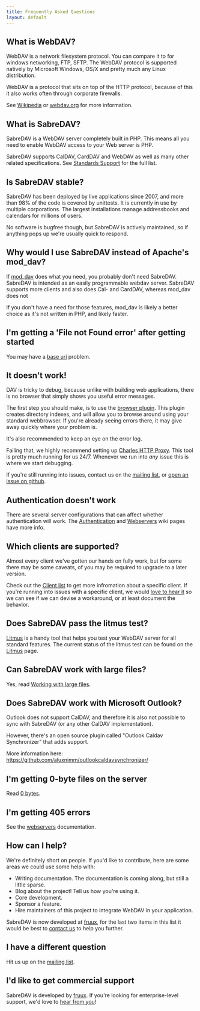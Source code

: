 ```yaml
---
title: Frequently Asked Questions
layout: default
---
```


What is WebDAV?
---------------

WebDAV is a network filesystem protocol. You can compare it to for windows
networking, FTP, SFTP. The WebDAV protocol is supported natively by Microsoft
Windows, OS/X and pretty much any Linux distribution.

WebDAV is a protocol that sits on top of the HTTP protocol, because of this it
also works often through corporate firewalls.

See [Wikipedia][1] or [webdav.org][2] for more information.


What is SabreDAV?
-----------------

SabreDAV is a WebDAV server completely built in PHP. This means all you need
to enable WebDAV access to your Web server is PHP.

SabreDAV supports CalDAV, CardDAV and WebDAV as well as many other related
specifications. See [Standards Support](/dav/standards-support) for the full
list.


Is SabreDAV stable?
-------------------

SabreDAV has been deployed by live applications since 2007, and more than 98%
of the code is covered by unittests. It is currently in use by multiple
corporations. The largest installations manage addressbooks and calendars for
millions of users.

No software is bugfree though, but SabreDAV is actively maintained, so if
anything pops up we're usually quick to respond.


Why would I use SabreDAV instead of Apache's mod_dav?
-----------------------------------------------------

If [mod_dav][5] does what you need, you probably don't need SabreDAV. SabreDAV
is intended as an easily programmable webdav server. SabreDAV supports more
clients and also does Cal- and CardDAV, whereas mod_dav does not

If you don't have a need for those features, mod_dav is likely a better choice
as it's not written in PHP, and likely faster.


I'm getting a 'File not Found error' after getting started
----------------------------------------------------------

You may have a [base uri](/dav/baseuri/) problem.


It doesn't work!
----------------

DAV is tricky to debug, because unlike with building web applications, there
is no browser that simply shows you useful error messages.

The first step you should make, is to use the
[browser plugin](/dav/browser-plugin). This plugin creates directory indexes,
and will allow you to browse around using your standard webbrowser. If you're
already seeing errors there, it may give away quickly where your
problem is.

It's also recommended to keep an eye on the error log.

Failing that, we highly recommend setting up [Charles HTTP Proxy][6]. This
tool is pretty much running for us 24/7. Whenever we run into _any_ issue this
is where we start debugging.

If you're still running into issues, contact us on the [mailing list][7], or
[open an issue on github][8].


Authentication doesn't work
---------------------------

There are several server configurations that can affect whether authentication
will work. The [Authentication](/dav/authentication) and
[Webservers](/dav/webservers) wiki pages have more info.


Which clients are supported?
----------------------------

Almost every client we've gotten our hands on fully work, but for some there
may be some caveats, of you may be required to upgrade to a later version.

Check out the [Client list](/dav/clients) to get more infromation about a
specific client. If you're running into issues with a specific client, we
would [love to hear it][7] so we can see if we can devise a workaround, or
at least document the behavior.


Does SabreDAV pass the litmus test?
-----------------------------------

[Litmus](/dav/litmus) is a handy tool that helps you test your WebDAV server
for all standard features. The current status of the litmus test can be found
on the [Litmus](/dav/litmus) page.


Can SabreDAV work with large files?
-----------------------------------

Yes, read [Working with large files](/dav/large-files).


Does SabreDAV work with Microsoft Outlook?
------------------------------------------

Outlook does not support CalDAV, and therefore it is also not possible to sync
with SabreDAV (or any other CalDAV implementation).

However, there's an open source plugin called "Outlook Caldav Synchronizer"
that adds support.

More information here: <https://github.com/aluxnimm/outlookcaldavsynchronizer/>


I'm getting 0-byte files on the server
--------------------------------------

Read [0 bytes](/dav/0bytes).


I'm getting 405 errors
----------------------

See the [webservers](/dav/webservers) documentation.


How can I help?
---------------

We're definitely short on people. If you'd like to contribute, here are some
areas we could use some help with:

* Writing documentation. The documentation is coming along, but still a little
  sparse.
* Blog about the project! Tell us how you're using it.
* Core development.
* Sponsor a feature.
* Hire maintainers of this project to integrate WebDAV in your application.

SabreDAV is now developed at [fruux][12], for the last two items in this list
it would be best to [contact us](/support) to help you further.


I have a different question
---------------------------

Hit us up on the [mailing list][7].


I'd like to get commercial support
----------------------------------

SabreDAV is developed by [fruux][12]. If you're looking for enterprise-level
support, we'd love to [hear from you](/support)!


[1]: http://en.wikipedia.org/wiki/Webdav
[2]: http://webdav.org/
[3]: http://en.wikipedia.org/wiki/CalDAV
[4]: http://en.wikipedia.org/wiki/CardDAV
[5]: http://httpd.apache.org/docs/2.2/mod/mod_dav.html
[6]: http://www.charlesproxy.com/download/
[7]: http://groups.google.com/group/sabredav-discuss
[8]: https://github.com/fruux/sabre-dav/issues/new
[12]: https://fruux.com/
[13]: /dav/baseurl/
